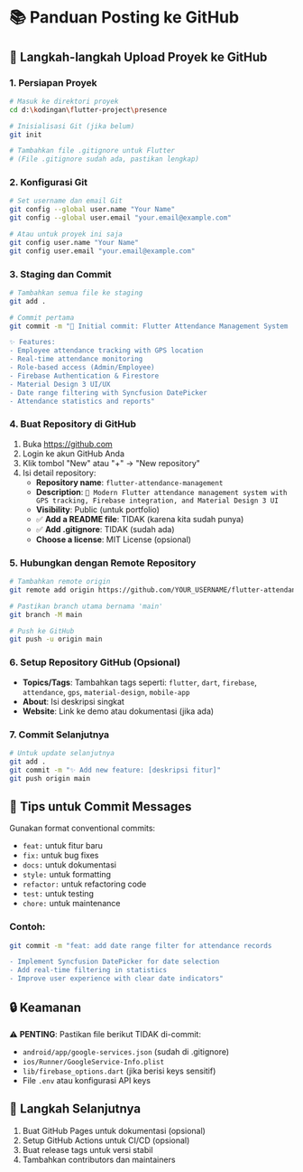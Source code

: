 # 📚 Panduan Posting ke GitHub

## 🚀 Langkah-langkah Upload Proyek ke GitHub

### 1. Persiapan Proyek

```bash
# Masuk ke direktori proyek
cd d:\kodingan\flutter-project\presence

# Inisialisasi Git (jika belum)
git init

# Tambahkan file .gitignore untuk Flutter
# (File .gitignore sudah ada, pastikan lengkap)
```

### 2. Konfigurasi Git

```bash
# Set username dan email Git
git config --global user.name "Your Name"
git config --global user.email "your.email@example.com"

# Atau untuk proyek ini saja
git config user.name "Your Name"
git config user.email "your.email@example.com"
```

### 3. Staging dan Commit

```bash
# Tambahkan semua file ke staging
git add .

# Commit pertama
git commit -m "🎉 Initial commit: Flutter Attendance Management System

✨ Features:
- Employee attendance tracking with GPS location
- Real-time attendance monitoring
- Role-based access (Admin/Employee)
- Firebase Authentication & Firestore
- Material Design 3 UI/UX
- Date range filtering with Syncfusion DatePicker
- Attendance statistics and reports"
```

### 4. Buat Repository di GitHub

1. Buka https://github.com
2. Login ke akun GitHub Anda
3. Klik tombol "New" atau "+" → "New repository"
4. Isi detail repository:
   - **Repository name**: `flutter-attendance-management`
   - **Description**: `🏢 Modern Flutter attendance management system with GPS tracking, Firebase integration, and Material Design 3 UI`
   - **Visibility**: Public (untuk portfolio)
   - ✅ **Add a README file**: TIDAK (karena kita sudah punya)
   - ✅ **Add .gitignore**: TIDAK (sudah ada)
   - **Choose a license**: MIT License (opsional)

### 5. Hubungkan dengan Remote Repository

```bash
# Tambahkan remote origin
git remote add origin https://github.com/YOUR_USERNAME/flutter-attendance-management.git

# Pastikan branch utama bernama 'main'
git branch -M main

# Push ke GitHub
git push -u origin main
```

### 6. Setup Repository GitHub (Opsional)

- **Topics/Tags**: Tambahkan tags seperti: `flutter`, `dart`, `firebase`, `attendance`, `gps`, `material-design`, `mobile-app`
- **About**: Isi deskripsi singkat
- **Website**: Link ke demo atau dokumentasi (jika ada)

### 7. Commit Selanjutnya

```bash
# Untuk update selanjutnya
git add .
git commit -m "✨ Add new feature: [deskripsi fitur]"
git push origin main
```

## 📝 Tips untuk Commit Messages

Gunakan format conventional commits:

- `feat:` untuk fitur baru
- `fix:` untuk bug fixes
- `docs:` untuk dokumentasi
- `style:` untuk formatting
- `refactor:` untuk refactoring code
- `test:` untuk testing
- `chore:` untuk maintenance

### Contoh:

```bash
git commit -m "feat: add date range filter for attendance records

- Implement Syncfusion DatePicker for date selection
- Add real-time filtering in statistics
- Improve user experience with clear date indicators"
```

## 🔒 Keamanan

⚠️ **PENTING**: Pastikan file berikut TIDAK di-commit:

- `android/app/google-services.json` (sudah di .gitignore)
- `ios/Runner/GoogleService-Info.plist`
- `lib/firebase_options.dart` (jika berisi keys sensitif)
- File `.env` atau konfigurasi API keys

## 📱 Langkah Selanjutnya

1. Buat GitHub Pages untuk dokumentasi (opsional)
2. Setup GitHub Actions untuk CI/CD (opsional)
3. Buat release tags untuk versi stabil
4. Tambahkan contributors dan maintainers
